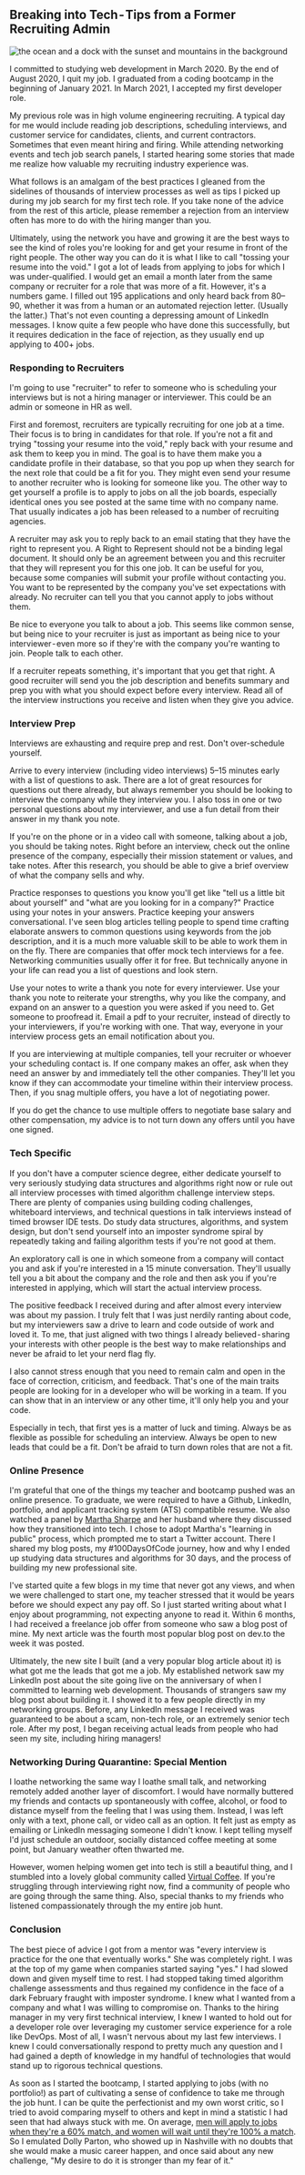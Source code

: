 ## Breaking into Tech - Tips from a Former Recruiting Admin

![the ocean and a dock with the sunset and mountains in the background](https://images.abbeyperini.com/career-series/dock.png)

I committed to studying web development in March 2020. By the end of August 2020, I quit my job. I graduated from a coding bootcamp in the beginning of January 2021. In March 2021, I accepted my first developer role.

My previous role was in high volume engineering recruiting. A typical day for me would include reading job descriptions, scheduling interviews, and customer service for candidates, clients, and current contractors. Sometimes that even meant hiring and firing. While attending networking events and tech job search panels, I started hearing some stories that made me realize how valuable my recruiting industry experience was.

What follows is an amalgam of the best practices I gleaned from the sidelines of thousands of interview processes as well as tips I picked up during my job search for my first tech role. If you take none of the advice from the rest of this article, please remember a rejection from an interview often has more to do with the hiring manger than you.

Ultimately, using the network you have and growing it are the best ways to see the kind of roles you're looking for and get your resume in front of the right people. The other way you can do it is what I like to call "tossing your resume into the void." I got a lot of leads from applying to jobs for which I was under-qualified. I would get an email a month later from the same company or recruiter for a role that was more of a fit. However, it's a numbers game. I filled out 195 applications and only heard back from 80–90, whether it was from a human or an automated rejection letter. (Usually the latter.) That's not even counting a depressing amount of LinkedIn messages. I know quite a few people who have done this successfully, but it requires dedication in the face of rejection, as they usually end up applying to 400+ jobs.

### Responding to Recruiters

I'm going to use "recruiter" to refer to someone who is scheduling your interviews but is not a hiring manager or interviewer. This could be an admin or someone in HR as well.

First and foremost, recruiters are typically recruiting for one job at a time. Their focus is to bring in candidates for that role. If you're not a fit and trying "tossing your resume into the void," reply back with your resume and ask them to keep you in mind. The goal is to have them make you a candidate profile in their database, so that you pop up when they search for the next role that could be a fit for you. They might even send your resume to another recruiter who is looking for someone like you. The other way to get yourself a profile is to apply to jobs on all the job boards, especially identical ones you see posted at the same time with no company name. That usually indicates a job has been released to a number of recruiting agencies.

A recruiter may ask you to reply back to an email stating that they have the right to represent you. A Right to Represent should not be a binding legal document. It should only be an agreement between you and this recruiter that they will represent you for this one job. It can be useful for you, because some companies will submit your profile without contacting you. You want to be represented by the company you've set expectations with already. No recruiter can tell you that you cannot apply to jobs without them.

Be nice to everyone you talk to about a job. This seems like common sense, but being nice to your recruiter is just as important as being nice to your interviewer - even more so if they're with the company you're wanting to join. People talk to each other.

If a recruiter repeats something, it's important that you get that right. A good recruiter will send you the job description and benefits summary and prep you with what you should expect before every interview. Read all of the interview instructions you receive and listen when they give you advice.

### Interview Prep

Interviews are exhausting and require prep and rest. Don't over-schedule yourself.

Arrive to every interview (including video interviews) 5–15 minutes early with a list of questions to ask. There are a lot of great resources for questions out there already, but always remember you should be looking to interview the company while they interview you. I also toss in one or two personal questions about my interviewer, and use a fun detail from their answer in my thank you note.

If you're on the phone or in a video call with someone, talking about a job, you should be taking notes. Right before an interview, check out the online presence of the company, especially their mission statement or values, and take notes. After this research, you should be able to give a brief overview of what the company sells and why.

Practice responses to questions you know you'll get like "tell us a little bit about yourself" and "what are you looking for in a company?" Practice using your notes in your answers. Practice keeping your answers conversational. I've seen blog articles telling people to spend time crafting elaborate answers to common questions using keywords from the job description, and it is a much more valuable skill to be able to work them in on the fly. There are companies that offer mock tech interviews for a fee. Networking communities usually offer it for free. But technically anyone in your life can read you a list of questions and look stern.

Use your notes to write a thank you note for every interviewer. Use your thank you note to reiterate your strengths, why you like the company, and expand on an answer to a question you were asked if you need to. Get someone to proofread it. Email a pdf to your recruiter, instead of directly to your interviewers, if you're working with one. That way, everyone in your interview process gets an email notification about you.

If you are interviewing at multiple companies, tell your recruiter or whoever your scheduling contact is. If one company makes an offer, ask when they need an answer by and immediately tell the other companies. They'll let you know if they can accommodate your timeline within their interview process. Then, if you snag multiple offers, you have a lot of negotiating power.

If you do get the chance to use multiple offers to negotiate base salary and other compensation, my advice is to not turn down any offers until you have one signed.

### Tech Specific

If you don't have a computer science degree, either dedicate yourself to very seriously studying data structures and algorithms right now or rule out all interview processes with timed algorithm challenge interview steps. There are plenty of companies using building coding challenges, whiteboard interviews, and technical questions in talk interviews instead of timed browser IDE tests. Do study data structures, algorithms, and system design, but don't send yourself into an imposter syndrome spiral by repeatedly taking and failing algorithm tests if you're not good at them.

An exploratory call is one in which someone from a company will contact you and ask if you're interested in a 15 minute conversation. They'll usually tell you a bit about the company and the role and then ask you if you're interested in applying, which will start the actual interview process.

The positive feedback I received during and after almost every interview was about my passion. I truly felt that I was just nerdily ranting about code, but my interviewers saw a drive to learn and code outside of work and loved it. To me, that just aligned with two things I already believed - sharing your interests with other people is the best way to make relationships and never be afraid to let your nerd flag fly.

I also cannot stress enough that you need to remain calm and open in the face of correction, criticism, and feedback. That's one of the main traits people are looking for in a developer who will be working in a team. If you can show that in an interview or any other time, it'll only help you and your code.

Especially in tech, that first yes is a matter of luck and timing. Always be as flexible as possible for scheduling an interview. Always be open to new leads that could be a fit. Don't be afraid to turn down roles that are not a fit.

### Online Presence

I'm grateful that one of the things my teacher and bootcamp pushed was an online presence. To graduate, we were required to have a Github, LinkedIn, portfolio, and applicant tracking system (ATS) compatible resume. We also watched a panel by [Martha Sharpe](https://twitter.com/SharpeMartha) and her husband where they discussed how they transitioned into tech. I chose to adopt Martha's "learning in public" process, which prompted me to start a Twitter account. There I shared my blog posts, my #100DaysOfCode journey, how and why I ended up studying data structures and algorithms for 30 days, and the process of building my new professional site.

I've started quite a few blogs in my time that never got any views, and when we were challenged to start one, my teacher stressed that it would be years before we should expect any pay off. So I just started writing about what I enjoy about programming, not expecting anyone to read it. Within 6 months, I had received a freelance job offer from someone who saw a blog post of mine. My next article was the fourth most popular blog post on dev.to the week it was posted.

Ultimately, the new site I built (and a very popular blog article about it) is what got me the leads that got me a job. My established network saw my LinkedIn post about the site going live on the anniversary of when I committed to learning web development. Thousands of strangers saw my blog post about building it. I showed it to a few people directly in my networking groups. Before, any LinkedIn message I received was guaranteed to be about a scam, non-tech role, or an extremely senior tech role. After my post, I began receiving actual leads from people who had seen my site, including hiring managers!

### Networking During Quarantine: Special Mention

I loathe networking the same way I loathe small talk, and networking remotely added another layer of discomfort. I would have normally buttered my friends and contacts up spontaneously with coffee, alcohol, or food to distance myself from the feeling that I was using them. Instead, I was left only with a text, phone call, or video call as an option. It felt just as empty as emailing or LinkedIn messaging someone I didn't know. I kept telling myself I'd just schedule an outdoor, socially distanced coffee meeting at some point, but January weather often thwarted me.

However, women helping women get into tech is still a beautiful thing, and I stumbled into a lovely global community called [Virtual Coffee](https://virtualcoffee.io/). If you're struggling through interviewing right now, find a community of people who are going through the same thing. Also, special thanks to my friends who listened compassionately through the my entire job hunt.

### Conclusion

The best piece of advice I got from a mentor was "every interview is practice for the one that eventually works." She was completely right. I was at the top of my game when companies started saying "yes." I had slowed down and given myself time to rest. I had stopped taking timed algorithm challenge assessments and thus regained my confidence in the face of a dark February fraught with imposter syndrome. I knew what I wanted from a company and what I was willing to compromise on. Thanks to the hiring manager in my very first technical interview, I knew I wanted to hold out for a developer role over leveraging my customer service experience for a role like DevOps. Most of all, I wasn't nervous about my last few interviews. I knew I could conversationally respond to pretty much any question and I had gained a depth of knowledge in my handful of technologies that would stand up to rigorous technical questions.

As soon as I started the bootcamp, I started applying to jobs (with no portfolio!) as part of cultivating a sense of confidence to take me through the job hunt. I can be quite the perfectionist and my own worst critic, so I tried to avoid comparing myself to others and kept in mind a statistic I had seen that had always stuck with me. On average, [men will apply to jobs when they're a 60% match, and women will wait until they're 100% a match](https://hbr.org/2014/08/why-women-dont-apply-for-jobs-unless-theyre-100-qualified). So I emulated Dolly Parton, who showed up in Nashville with no doubts that she would make a music career happen, and once said about any new challenge, "My desire to do it is stronger than my fear of it."
